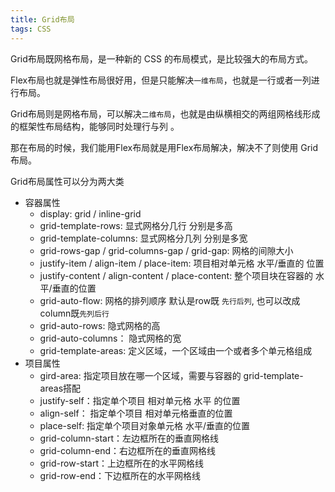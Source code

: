 ```yaml
---
title: Grid布局
tags: CSS
---
```


Grid布局既网格布局，是一种新的 CSS 的布局模式，是比较强大的布局方式。

Flex布局也就是弹性布局很好用，但是只能解决`一维布局`，也就是一行或者一列进行布局。

Grid布局则是网格布局，可以解决`二维布局`，也就是由纵横相交的两组网格线形成的框架性布局结构，能够同时处理行与列 。

那在布局的时候，我们能用Flex布局就是用Flex布局解决，解决不了则使用 Grid布局。

<!--more-->

Grid布局属性可以分为两大类

- 容器属性
  - display: grid / inline-grid
  - grid-template-rows:  显式网格分几行  分别是多高
  - grid-template-columns:  显式网格分几列  分别是多宽
  - grid-rows-gap / grid-columns-gap / grid-gap: 网格的间隙大小
  - justify-item / align-item / place-item: 项目相对单元格 水平/垂直的 位置
  - justify-content / align-content / place-content: 整个项目块在容器的 水平/垂直的位置
  - grid-auto-flow: 网格的排列顺序 默认是row既 `先行后列`, 也可以改成column既`先列后行`
  - grid-auto-rows: 隐式网格的高
  - grid-auto-columns： 隐式网格的宽 
  - grid-template-areas: 定义区域，一个区域由一个或者多个单元格组成
- 项目属性
  -  gird-area: 指定项目放在哪一个区域，需要与容器的 grid-template-areas搭配
  - justify-self：指定单个项目 相对单元格 水平 的位置
  - align-self： 指定单个项目 相对单元格垂直的位置
  - place-self:  指定单个项目对象单元格 水平/垂直的位置
  - grid-column-start：左边框所在的垂直网格线
  - grid-column-end：右边框所在的垂直网格线
  - grid-row-start：上边框所在的水平网格线
  - grid-row-end：下边框所在的水平网格线